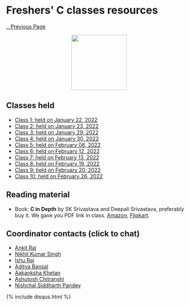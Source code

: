# Freshers' C classes resources

[.. Previous Page](..)

<div align="center"><img src="C_logo.png" height="150"/></div>

## Classes held

- [Class 1: held on January 22, 2022](2022_01_22_CClass-1)
- [Class 2: held on January 23, 2022](2022_01_23_CClass-2)
- [Class 3: held on January 29, 2022](2022_01_29_CClass-3)
- [Class 4: held on January 30, 2022](2022_01_30_CClass-4)
- [Class 5: held on February 06, 2022](2022_02_06_CClass-5)
- [Class 6: held on February 12, 2022](2022_02_12_CClass-6)
- [Class 7: held on February 13, 2022](2022_02_13_CClass-7)
- [Class 8: held on February 19, 2022](2022_02_19_CClass-8)
- [Class 9: held on February 20, 2022](2022_02_20_CClass-9)
- [Class 10: held on February 26, 2022](2022_02_26_CClass-10)


## Reading material

- Book: **C in Depth** by SK Srivastava and Deepali Srivastava, preferably buy it. We gave you PDF link in  class. [Amazon](https://www.amazon.in/C-Depth-Deepali-Srivastava/dp/8183330487), [Flipkart](https://www.flipkart.com/c-in-depth/p/itmdxu9ywzbxrgvd).

## Coordinator contacts (click to chat)
-   [Ankit Raj](https://teams.microsoft.com/l/chat/0/0?users=ankit.r@mnnit.ac.in)
-   [Nikhil Kumar Singh](https://teams.microsoft.com/l/chat/0/0?users=nikhil.k@mnnit.ac.in)
-   [Ishu Raj](https://teams.microsoft.com/l/chat/0/0?users=ishu.raj@mnnit.ac.in)
-   [Aditya Bansal](https://teams.microsoft.com/l/chat/0/0?users=aditya.bansal@mnnit.ac.in)
-   [Aakanksha Khetan](https://teams.microsoft.com/l/chat/0/0?users=aakansha.khetan@mnnit.ac.in)
-   [Ashutosh Chitranshi](https://teams.microsoft.com/l/chat/0/0?users=ashutosh.chitranshi@mnnit.ac.in)
-   [Nishchal Siddharth Pandey](https://teams.microsoft.com/l/chat/0/0?users=nishchal.siddharth@mnnit.ac.in)

{% include disqus.html %}
